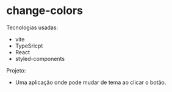 # change-colors

Tecnologias usadas:
- vite
- TypeSricpt
- React
- styled-components

Projeto:
- Uma aplicação onde pode mudar de tema ao clicar o botão.
